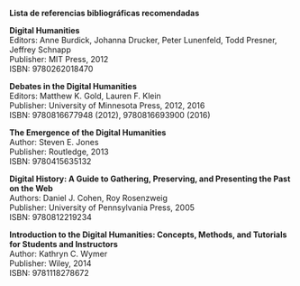 **Lista de referencias bibliográficas recomendadas**

**Digital Humanities**  
   Editors: Anne Burdick, Johanna Drucker, Peter Lunenfeld, Todd Presner, Jeffrey Schnapp  
   Publisher: MIT Press, 2012  
   ISBN: 9780262018470

   **Debates in the Digital Humanities**  
   Editors: Matthew K. Gold, Lauren F. Klein  
   Publisher: University of Minnesota Press, 2012, 2016  
   ISBN: 9780816677948 (2012), 9780816693900 (2016)

   **The Emergence of the Digital Humanities**  
   Author: Steven E. Jones  
   Publisher: Routledge, 2013  
   ISBN: 9780415635132

   **Digital History: A Guide to Gathering, Preserving, and Presenting the Past on the Web**  
   Authors: Daniel J. Cohen, Roy Rosenzweig  
   Publisher: University of Pennsylvania Press, 2005  
   ISBN: 9780812219234

   **Introduction to the Digital Humanities: Concepts, Methods, and Tutorials for Students and Instructors**  
   Author: Kathryn C. Wymer  
   Publisher: Wiley, 2014  
   ISBN: 9781118278672

